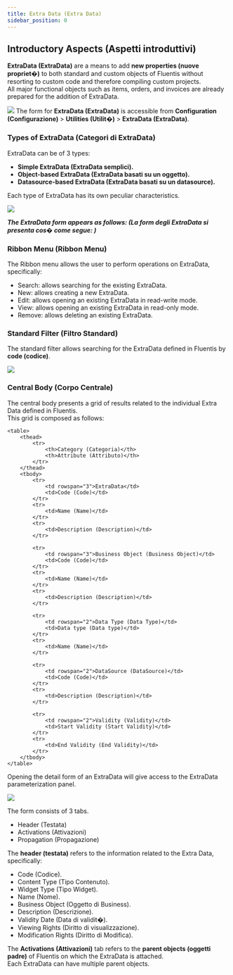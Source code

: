 ```yaml
---
title: Extra Data (Extra Data)
sidebar_position: 0
---
```


## Introductory Aspects (Aspetti introduttivi)

**ExtraData (ExtraData)** are a means to add **new properties (nuove propriet�)** to both standard and custom objects of Fluentis without resorting to custom code and therefore compiling custom projects.     
All major functional objects such as items, orders, and invoices are already prepared for the addition of ExtraData.  

![](/img/en-US/extradata/20250311142958.png)
The form for **ExtraData (ExtraData)** is accessible from **Configuration (Configurazione)** > **Utilities (Utilit�)** > **ExtraData (ExtraData)**.

### Types of ExtraData (Categori di ExtraData)

ExtraData can be of 3 types:
* **Simple ExtraData (ExtraData semplici).**
* **Object-based ExtraData (ExtraData basati su un oggetto).**
* **Datasource-based ExtraData (ExtraData basati su un datasource).**

Each type of ExtraData has its own peculiar characteristics.  

![](/img/en-US/extradata/20250311143520.png)

***The ExtraData form appears as follows: (La form degli ExtraData si presenta cos� come segue: )*** 

### Ribbon Menu (Ribbon Menu)
The Ribbon menu allows the user to perform operations on ExtraData, specifically:
* Search: allows searching for the existing ExtraData.
* New: allows creating a new ExtraData.
* Edit: allows opening an existing ExtraData in read-write mode.
* View: allows opening an existing ExtraData in read-only mode.
* Remove: allows deleting an existing ExtraData.

### Standard Filter (Filtro Standard)

The standard filter allows searching for the ExtraData defined in Fluentis by **code (codice)**.  

![](/img/en-US/extradata/20250313155146.png)

### Central Body (Corpo Centrale)
The central body presents a grid of results related to the individual Extra Data defined in Fluentis.  
This grid is composed as follows: 

    <table>
        <thead>
            <tr>
                <th>Category (Categoria)</th>
                <th>Attribute (Attributo)</th>
            </tr>
        </thead>
        <tbody>
            <tr>
                <td rowspan="3">ExtraData</td>
                <td>Code (Code)</td>
            </tr>
            <tr>
                <td>Name (Name)</td>
            </tr>
            <tr>
                <td>Description (Description)</td>
            </tr>
            
            <tr>
                <td rowspan="3">Business Object (Business Object)</td>
                <td>Code (Code)</td>
            </tr>
            <tr>
                <td>Name (Name)</td>
            </tr>
            <tr>
                <td>Description (Description)</td>
            </tr>

            <tr>
                <td rowspan="2">Data Type (Data Type)</td>
                <td>Data type (Data type)</td>
            </tr>
            <tr>
                <td>Name (Name)</td>
            </tr>

            <tr>
                <td rowspan="2">DataSource (DataSource)</td>
                <td>Code (Code)</td>
            </tr>
            <tr>
                <td>Description (Description)</td>
            </tr>

            <tr>
                <td rowspan="2">Validity (Validity)</td>
                <td>Start Validity (Start Validity)</td>
            </tr>
            <tr>
                <td>End Validity (End Validity)</td>
            </tr>
        </tbody>
    </table>


Opening the detail form of an ExtraData will give access to the ExtraData parameterization panel.

![](/img/en-US/extradata/20250311160817.png)

The form consists of 3 tabs.
* Header (Testata)
* Activations (Attivazioni)
* Propagation (Propagazione)

The **header (testata)** refers to the information related to the Extra Data, specifically:

* Code (Codice).
* Content Type (Tipo Contenuto).
* Widget Type (Tipo Widget).
* Name (Nome).
* Business Object (Oggetto di Business).
* Description (Descrizione).
* Validity Date (Data di validit�).
* Viewing Rights (Diritto di visualizzazione).
* Modification Rights (Diritto di Modifica). 

The **Activations (Attivazioni)** tab refers to the **parent objects (oggetti padre)** of Fluentis on which the ExtraData is attached.  
Each ExtraData can have multiple parent objects.